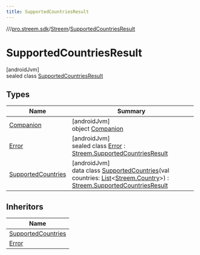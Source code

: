 ```yaml
---
title: SupportedCountriesResult
---
```

//[<root>](../../../../index.html)/[pro.streem.sdk](../../index.html)/[Streem](../index.html)/[SupportedCountriesResult](index.html)



# SupportedCountriesResult



[androidJvm]\
sealed class [SupportedCountriesResult](index.html)



## Types


| Name | Summary |
|---|---|
| [Companion](-companion/index.html) | [androidJvm]<br>object [Companion](-companion/index.html) |
| [Error](-error/index.html) | [androidJvm]<br>sealed class [Error](-error/index.html) : [Streem.SupportedCountriesResult](index.html) |
| [SupportedCountries](-supported-countries/index.html) | [androidJvm]<br>data class [SupportedCountries](-supported-countries/index.html)(val countries: [List](https://kotlinlang.org/api/latest/jvm/stdlib/kotlin.collections/-list/index.html)&lt;[Streem.Country](../-country/index.html)&gt;) : [Streem.SupportedCountriesResult](index.html) |


## Inheritors


| Name |
|---|
| [SupportedCountries](-supported-countries/index.html) |
| [Error](-error/index.html) |

